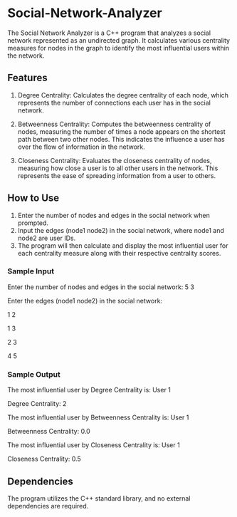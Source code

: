 # Social-Network-Analyzer

The Social Network Analyzer is a C++ program that analyzes a social network represented as an undirected graph. It calculates various centrality measures for nodes in the graph to identify the most influential users within the network.

## Features
1. Degree Centrality: Calculates the degree centrality of each node, which represents the number of connections each user has in the social network.

2. Betweenness Centrality: Computes the betweenness centrality of nodes, measuring the number of times a node appears on the shortest path between two other nodes. This indicates the influence a user has over the flow of information in the network.

3. Closeness Centrality: Evaluates the closeness centrality of nodes, measuring how close a user is to all other users in the network. This represents the ease of spreading information from a user to others.

## How to Use

1. Enter the number of nodes and edges in the social network when prompted.
2. Input the edges (node1 node2) in the social network, where node1 and node2 are user IDs.
3. The program will then calculate and display the most influential user for each centrality measure along with their respective centrality scores.

### Sample Input

Enter the number of nodes and edges in the social network: 5 3

Enter the edges (node1 node2) in the social network:

1 2

1 3 

2 3

4 5

### Sample Output

The most influential user by Degree Centrality is: User 1

Degree Centrality: 2


The most influential user by Betweenness Centrality is: User 1

Betweenness Centrality: 0.0


The most influential user by Closeness Centrality is: User 1

Closeness Centrality: 0.5

## Dependencies

The program utilizes the C++ standard library, and no external dependencies are required.

